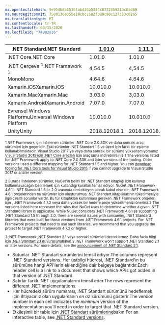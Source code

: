 ```yaml
---
ms.openlocfilehash: 9e95db8a1530fabd30b5344c87728b9210c0ad69
ms.sourcegitcommit: 7588136e355e10cbc2582f389c90c127363c02a5
ms.translationtype: MT
ms.contentlocale: tr-TR
ms.lasthandoff: 03/15/2020
ms.locfileid: "74802836"
---
```

| <span data-ttu-id="860c3-101">.NET Standard</span><span class="sxs-lookup"><span data-stu-id="860c3-101">.NET Standard</span></span>              | <span data-ttu-id="860c3-102">[1.0]</span><span class="sxs-lookup"><span data-stu-id="860c3-102">[1.0]</span></span>  | <span data-ttu-id="860c3-103">[1.1]</span><span class="sxs-lookup"><span data-stu-id="860c3-103">[1.1]</span></span>  | <span data-ttu-id="860c3-104">[1.2]</span><span class="sxs-lookup"><span data-stu-id="860c3-104">[1.2]</span></span> | <span data-ttu-id="860c3-105">[1.3]</span><span class="sxs-lookup"><span data-stu-id="860c3-105">[1.3]</span></span> | <span data-ttu-id="860c3-106">[1.4]</span><span class="sxs-lookup"><span data-stu-id="860c3-106">[1.4]</span></span> | <span data-ttu-id="860c3-107">[1.5]</span><span class="sxs-lookup"><span data-stu-id="860c3-107">[1.5]</span></span>              | <span data-ttu-id="860c3-108">[1.6]</span><span class="sxs-lookup"><span data-stu-id="860c3-108">[1.6]</span></span>              | <span data-ttu-id="860c3-109">[2.0]</span><span class="sxs-lookup"><span data-stu-id="860c3-109">[2.0]</span></span>               | <span data-ttu-id="860c3-110">[2.1]</span><span class="sxs-lookup"><span data-stu-id="860c3-110">[2.1]</span></span> |
|----------------------------|--------|--------|-------|-------|-------|--------------------|--------------------|---------------------|---------------------
| <span data-ttu-id="860c3-111">.NET Core</span><span class="sxs-lookup"><span data-stu-id="860c3-111">.NET Core</span></span>                  | <span data-ttu-id="860c3-112">1.0</span><span class="sxs-lookup"><span data-stu-id="860c3-112">1.0</span></span>    | <span data-ttu-id="860c3-113">1.0</span><span class="sxs-lookup"><span data-stu-id="860c3-113">1.0</span></span>    | <span data-ttu-id="860c3-114">1.0</span><span class="sxs-lookup"><span data-stu-id="860c3-114">1.0</span></span>   | <span data-ttu-id="860c3-115">1.0</span><span class="sxs-lookup"><span data-stu-id="860c3-115">1.0</span></span>   | <span data-ttu-id="860c3-116">1.0</span><span class="sxs-lookup"><span data-stu-id="860c3-116">1.0</span></span>   | <span data-ttu-id="860c3-117">1.0</span><span class="sxs-lookup"><span data-stu-id="860c3-117">1.0</span></span>                | <span data-ttu-id="860c3-118">1.0</span><span class="sxs-lookup"><span data-stu-id="860c3-118">1.0</span></span>                | <span data-ttu-id="860c3-119">2,0</span><span class="sxs-lookup"><span data-stu-id="860c3-119">2.0</span></span>                 | <span data-ttu-id="860c3-120">3,0</span><span class="sxs-lookup"><span data-stu-id="860c3-120">3.0</span></span> |
| <span data-ttu-id="860c3-121">.NET Çerçeve <sup>1</sup></span><span class="sxs-lookup"><span data-stu-id="860c3-121">.NET Framework <sup>1</sup></span></span>| <span data-ttu-id="860c3-122">4,5</span><span class="sxs-lookup"><span data-stu-id="860c3-122">4.5</span></span>    | <span data-ttu-id="860c3-123">4,5</span><span class="sxs-lookup"><span data-stu-id="860c3-123">4.5</span></span>    | <span data-ttu-id="860c3-124">4.5.1</span><span class="sxs-lookup"><span data-stu-id="860c3-124">4.5.1</span></span> | <span data-ttu-id="860c3-125">4.6</span><span class="sxs-lookup"><span data-stu-id="860c3-125">4.6</span></span>   | <span data-ttu-id="860c3-126">4.6.1</span><span class="sxs-lookup"><span data-stu-id="860c3-126">4.6.1</span></span> | <span data-ttu-id="860c3-127">4.6.1 <sup>2</sup></span><span class="sxs-lookup"><span data-stu-id="860c3-127">4.6.1 <sup>2</sup></span></span> | <span data-ttu-id="860c3-128">4.6.1 <sup>2</sup></span><span class="sxs-lookup"><span data-stu-id="860c3-128">4.6.1 <sup>2</sup></span></span> | <span data-ttu-id="860c3-129">4.6.1 <sup>2</sup></span><span class="sxs-lookup"><span data-stu-id="860c3-129">4.6.1 <sup>2</sup></span></span>  | <span data-ttu-id="860c3-130">N/A<sup>3</sup></span><span class="sxs-lookup"><span data-stu-id="860c3-130">N/A<sup>3</sup></span></span> |
| <span data-ttu-id="860c3-131">Mono</span><span class="sxs-lookup"><span data-stu-id="860c3-131">Mono</span></span>                       | <span data-ttu-id="860c3-132">4.6</span><span class="sxs-lookup"><span data-stu-id="860c3-132">4.6</span></span>    | <span data-ttu-id="860c3-133">4.6</span><span class="sxs-lookup"><span data-stu-id="860c3-133">4.6</span></span>    | <span data-ttu-id="860c3-134">4.6</span><span class="sxs-lookup"><span data-stu-id="860c3-134">4.6</span></span>   | <span data-ttu-id="860c3-135">4.6</span><span class="sxs-lookup"><span data-stu-id="860c3-135">4.6</span></span>   | <span data-ttu-id="860c3-136">4.6</span><span class="sxs-lookup"><span data-stu-id="860c3-136">4.6</span></span>   | <span data-ttu-id="860c3-137">4.6</span><span class="sxs-lookup"><span data-stu-id="860c3-137">4.6</span></span>                | <span data-ttu-id="860c3-138">4.6</span><span class="sxs-lookup"><span data-stu-id="860c3-138">4.6</span></span>                | <span data-ttu-id="860c3-139">5,4</span><span class="sxs-lookup"><span data-stu-id="860c3-139">5.4</span></span>                 | <span data-ttu-id="860c3-140">6.4</span><span class="sxs-lookup"><span data-stu-id="860c3-140">6.4</span></span> |
| <span data-ttu-id="860c3-141">Xamarin.iOS</span><span class="sxs-lookup"><span data-stu-id="860c3-141">Xamarin.iOS</span></span>                | <span data-ttu-id="860c3-142">10.0</span><span class="sxs-lookup"><span data-stu-id="860c3-142">10.0</span></span>   | <span data-ttu-id="860c3-143">10.0</span><span class="sxs-lookup"><span data-stu-id="860c3-143">10.0</span></span>   | <span data-ttu-id="860c3-144">10.0</span><span class="sxs-lookup"><span data-stu-id="860c3-144">10.0</span></span>  | <span data-ttu-id="860c3-145">10.0</span><span class="sxs-lookup"><span data-stu-id="860c3-145">10.0</span></span>  | <span data-ttu-id="860c3-146">10.0</span><span class="sxs-lookup"><span data-stu-id="860c3-146">10.0</span></span>  | <span data-ttu-id="860c3-147">10.0</span><span class="sxs-lookup"><span data-stu-id="860c3-147">10.0</span></span>               | <span data-ttu-id="860c3-148">10.0</span><span class="sxs-lookup"><span data-stu-id="860c3-148">10.0</span></span>               | <span data-ttu-id="860c3-149">10.14</span><span class="sxs-lookup"><span data-stu-id="860c3-149">10.14</span></span>               | <span data-ttu-id="860c3-150">12.16</span><span class="sxs-lookup"><span data-stu-id="860c3-150">12.16</span></span> |
| <span data-ttu-id="860c3-151">Xamarin.Mac</span><span class="sxs-lookup"><span data-stu-id="860c3-151">Xamarin.Mac</span></span>                | <span data-ttu-id="860c3-152">3,0</span><span class="sxs-lookup"><span data-stu-id="860c3-152">3.0</span></span>    | <span data-ttu-id="860c3-153">3,0</span><span class="sxs-lookup"><span data-stu-id="860c3-153">3.0</span></span>    | <span data-ttu-id="860c3-154">3,0</span><span class="sxs-lookup"><span data-stu-id="860c3-154">3.0</span></span>   | <span data-ttu-id="860c3-155">3,0</span><span class="sxs-lookup"><span data-stu-id="860c3-155">3.0</span></span>   | <span data-ttu-id="860c3-156">3,0</span><span class="sxs-lookup"><span data-stu-id="860c3-156">3.0</span></span>   | <span data-ttu-id="860c3-157">3,0</span><span class="sxs-lookup"><span data-stu-id="860c3-157">3.0</span></span>                | <span data-ttu-id="860c3-158">3,0</span><span class="sxs-lookup"><span data-stu-id="860c3-158">3.0</span></span>                | <span data-ttu-id="860c3-159">3.8</span><span class="sxs-lookup"><span data-stu-id="860c3-159">3.8</span></span>                 | <span data-ttu-id="860c3-160">5.16</span><span class="sxs-lookup"><span data-stu-id="860c3-160">5.16</span></span> |
| <span data-ttu-id="860c3-161">Xamarin.Android</span><span class="sxs-lookup"><span data-stu-id="860c3-161">Xamarin.Android</span></span>            | <span data-ttu-id="860c3-162">7.0</span><span class="sxs-lookup"><span data-stu-id="860c3-162">7.0</span></span>    | <span data-ttu-id="860c3-163">7.0</span><span class="sxs-lookup"><span data-stu-id="860c3-163">7.0</span></span>    | <span data-ttu-id="860c3-164">7.0</span><span class="sxs-lookup"><span data-stu-id="860c3-164">7.0</span></span>   | <span data-ttu-id="860c3-165">7.0</span><span class="sxs-lookup"><span data-stu-id="860c3-165">7.0</span></span>   | <span data-ttu-id="860c3-166">7.0</span><span class="sxs-lookup"><span data-stu-id="860c3-166">7.0</span></span>   | <span data-ttu-id="860c3-167">7.0</span><span class="sxs-lookup"><span data-stu-id="860c3-167">7.0</span></span>                | <span data-ttu-id="860c3-168">7.0</span><span class="sxs-lookup"><span data-stu-id="860c3-168">7.0</span></span>                | <span data-ttu-id="860c3-169">8.0</span><span class="sxs-lookup"><span data-stu-id="860c3-169">8.0</span></span>                 | <span data-ttu-id="860c3-170">10.0</span><span class="sxs-lookup"><span data-stu-id="860c3-170">10.0</span></span> |
| <span data-ttu-id="860c3-171">Evrensel Windows Platformu</span><span class="sxs-lookup"><span data-stu-id="860c3-171">Universal Windows Platform</span></span> | <span data-ttu-id="860c3-172">10.0</span><span class="sxs-lookup"><span data-stu-id="860c3-172">10.0</span></span>   | <span data-ttu-id="860c3-173">10.0</span><span class="sxs-lookup"><span data-stu-id="860c3-173">10.0</span></span>   | <span data-ttu-id="860c3-174">10.0</span><span class="sxs-lookup"><span data-stu-id="860c3-174">10.0</span></span>  | <span data-ttu-id="860c3-175">10.0</span><span class="sxs-lookup"><span data-stu-id="860c3-175">10.0</span></span>  | <span data-ttu-id="860c3-176">10.0</span><span class="sxs-lookup"><span data-stu-id="860c3-176">10.0</span></span>  | <span data-ttu-id="860c3-177">10.0.16299</span><span class="sxs-lookup"><span data-stu-id="860c3-177">10.0.16299</span></span>         | <span data-ttu-id="860c3-178">10.0.16299</span><span class="sxs-lookup"><span data-stu-id="860c3-178">10.0.16299</span></span>         | <span data-ttu-id="860c3-179">10.0.16299</span><span class="sxs-lookup"><span data-stu-id="860c3-179">10.0.16299</span></span>          | <span data-ttu-id="860c3-180">TBD</span><span class="sxs-lookup"><span data-stu-id="860c3-180">TBD</span></span> |
| <span data-ttu-id="860c3-181">Unity</span><span class="sxs-lookup"><span data-stu-id="860c3-181">Unity</span></span>                      | <span data-ttu-id="860c3-182">2018.1</span><span class="sxs-lookup"><span data-stu-id="860c3-182">2018.1</span></span> | <span data-ttu-id="860c3-183">2018.1</span><span class="sxs-lookup"><span data-stu-id="860c3-183">2018.1</span></span> | <span data-ttu-id="860c3-184">2018.1</span><span class="sxs-lookup"><span data-stu-id="860c3-184">2018.1</span></span>| <span data-ttu-id="860c3-185">2018.1</span><span class="sxs-lookup"><span data-stu-id="860c3-185">2018.1</span></span>| <span data-ttu-id="860c3-186">2018.1</span><span class="sxs-lookup"><span data-stu-id="860c3-186">2018.1</span></span>| <span data-ttu-id="860c3-187">2018.1</span><span class="sxs-lookup"><span data-stu-id="860c3-187">2018.1</span></span>             |  <span data-ttu-id="860c3-188">2018.1</span><span class="sxs-lookup"><span data-stu-id="860c3-188">2018.1</span></span>            | <span data-ttu-id="860c3-189">2018.1</span><span class="sxs-lookup"><span data-stu-id="860c3-189">2018.1</span></span>              | <span data-ttu-id="860c3-190">TBD</span><span class="sxs-lookup"><span data-stu-id="860c3-190">TBD</span></span> |

<span data-ttu-id="860c3-191"><sup>1.NET Framework için listelenen sürümler .NET Core 2.0 SDK ve daha sonraki araç sürümleri için geçerlidir. Eski sürümler .NET Standart 1.5 ve üzeri için farklı bir eşleme kullanabilmektedir. Visual Studio 2017'ye veya daha sonraki bir sürüme yükseltemiyorsanız [Visual Studio 2015 için .NET Core araçları](https://github.com/dotnet/core/blob/master/release-notes/download-archive.md) için araç lama indirebilirsiniz.</sup></span><span class="sxs-lookup"><span data-stu-id="860c3-191"><sup>1 The versions listed for .NET Framework apply to .NET Core 2.0 SDK and later versions of the tooling. Older versions used a different mapping for .NET Standard 1.5 and higher. You can [download tooling for .NET Core tools for Visual Studio 2015](https://github.com/dotnet/core/blob/master/release-notes/download-archive.md) if you cannot upgrade to Visual Studio 2017 or a later version.</sup></span></span>

<span data-ttu-id="860c3-192"><sup>2 Burada listelenen sürümler, NuGet'in belirli bir .NET Standart kitaplığı için kullanıp kullanmayacağını belirlemek için kullandığı kuralları temsil ediyor. NuGet .NET Framework 4.6.1'i .NET Standard 1.5 ile 2.0 arasında destekleyen olarak kabul etse de, .NET Framework 4.6.1 projelerinden bu sürümler için oluşturulmuş .NET Standart kitaplıklarının tüketilmesiyle ilgili çeşitli sorunlar vardır. Bu tür kitaplıkları kullanması gereken .NET Framework projeleri için , .NET Framework 4.7.2 veya daha yüksek bir hedefe proje yükseltmenizi öneririz.</sup></span><span class="sxs-lookup"><span data-stu-id="860c3-192"><sup>2 The versions listed here represent the rules that NuGet uses to determine whether a given .NET Standard library is applicable. While NuGet considers .NET Framework 4.6.1 as supporting .NET Standard 1.5 through 2.0, there are several issues with consuming .NET Standard libraries that were built for those versions from .NET Framework 4.6.1 projects. For .NET Framework projects that need to use such libraries, we recommend that you upgrade the project to target .NET Framework 4.7.2 or higher.</sup></span></span>

<span data-ttu-id="860c3-193"><sup>3 .NET Framework ,NET Standart 2.1 veya sonraki sürümleri desteklemez. Daha fazla bilgi için [.NET Standart 2.1 duyurusuna](https://devblogs.microsoft.com/dotnet/announcing-net-standard-2-1/)bakın.</sup></span><span class="sxs-lookup"><span data-stu-id="860c3-193"><sup>3 .NET Framework won't support .NET Standard 2.1 or later versions. For more details, see the [announcement of .NET Standard 2.1](https://devblogs.microsoft.com/dotnet/announcing-net-standard-2-1/).</sup></span></span>

- <span data-ttu-id="860c3-194">Sütunlar .NET Standart sürümlerini temsil ediyor.</span><span class="sxs-lookup"><span data-stu-id="860c3-194">The columns represent .NET Standard versions.</span></span> <span data-ttu-id="860c3-195">Her üstbilgi hücresi, .NET Standard'ın bu sürümüne hangi API'lerin eklendiğine dair belgeye bağlantıdır.</span><span class="sxs-lookup"><span data-stu-id="860c3-195">Each header cell is a link to a document that shows which APIs got added in that version of .NET Standard.</span></span>
- <span data-ttu-id="860c3-196">Satırlar farklı .NET uygulamalarını temsil eder.</span><span class="sxs-lookup"><span data-stu-id="860c3-196">The rows represent the different .NET implementations.</span></span>
- <span data-ttu-id="860c3-197">Her hücredeki sürüm numarası, .NET Standart sürümünü hedeflemek için ihtiyacınız olan uygulamanın *en az* sürümünü gösterir.</span><span class="sxs-lookup"><span data-stu-id="860c3-197">The version number in each cell indicates the *minimum* version of the implementation you'll need in order to target that .NET Standard version.</span></span>
- <span data-ttu-id="860c3-198">Etkileşimli bir tablo için [.NET Standart sürümlerine](https://dotnet.microsoft.com/platform/dotnet-standard#versions)bakın.</span><span class="sxs-lookup"><span data-stu-id="860c3-198">For an interactive table, see [.NET Standard versions](https://dotnet.microsoft.com/platform/dotnet-standard#versions).</span></span>

[1.0]: https://github.com/dotnet/standard/blob/master/docs/versions/netstandard1.0.md
[1.1]: https://github.com/dotnet/standard/blob/master/docs/versions/netstandard1.1.md
[1.2]: https://github.com/dotnet/standard/blob/master/docs/versions/netstandard1.2.md
[1.3]: https://github.com/dotnet/standard/blob/master/docs/versions/netstandard1.3.md
[1.4]: https://github.com/dotnet/standard/blob/master/docs/versions/netstandard1.4.md
[1.5]: https://github.com/dotnet/standard/blob/master/docs/versions/netstandard1.5.md
[1.6]: https://github.com/dotnet/standard/blob/master/docs/versions/netstandard1.6.md
[2.0]: https://github.com/dotnet/standard/blob/master/docs/versions/netstandard2.0.md
[2.1]: https://github.com/dotnet/standard/blob/master/docs/versions/netstandard2.1.md
